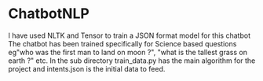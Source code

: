 # ChatbotNLP
I have used NLTK and Tensor to train a JSON format model for this chatbot
The chatbot has been trained specifically for Science based questions eg"who was the first man to land on moon ?", "what is the tallest grass on earth ?" etc.
In the sub directory train_data.py has the main algorithm for the project and intents.json is the initial data to feed.
